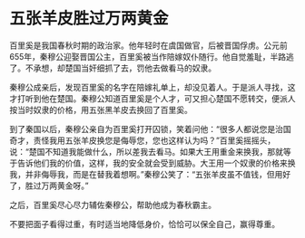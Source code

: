 # 五张羊皮胜过万两黄金

百里奚是我国春秋时期的政治家。他年轻时在虞国做官，后被晋国俘虏。公元前655年，秦穆公迎娶晋国公主，百里奚被当作陪嫁奴仆随行。他自觉羞耻，半路逃了。不承想，却楚国当奸细抓了去，罚他去做看马的奴隶。 

秦穆公成亲后，发现百里奚的名字在陪嫁礼单上，却没见着人。于是派人寻找，这才打听到他在楚国。秦穆公知道百里奚是个人才，可又担心楚国不愿转交，便派人按当时奴隶的价格，用五张黑羊皮去换回了百里奚。 

到了秦国以后，秦穆公亲自为百里奚打开囚锁，笑着问他：“很多人都说您是治国奇才，责怪我用五张羊皮换您是侮辱您，您也这样认为吗？”百里奚摇摇头，说：“楚国不知道我能做什么，所以差我去看马。如果大王用重金来换我，那就等于告诉他们我的价值，这样，我的安全就会受到威胁。大王用一个奴隶的价格来换我，并非侮辱我，而是在替我着想啊。”秦穆公笑了：“五张羊皮虽不值钱，但用好了，胜过万两黄金呀。” 

之后，百里奚尽心尽力辅佐秦穆公，帮助他成为春秋霸主。 

不要把面子看得过重，有时适当地降低身价，恰恰可以保全自己，赢得尊重。